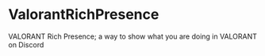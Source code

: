 # ValorantRichPresence
VALORANT Rich Presence; a way to show what you are doing in VALORANT on Discord
